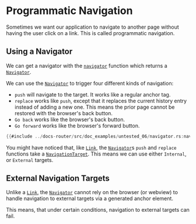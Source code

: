 # Programmatic Navigation

Sometimes we want our application to navigate to another page without having the
user click on a link. This is called programmatic navigation.

## Using a Navigator

We can get a navigator with the [`navigator`] function which returns a [`Navigator`].

We can use the [`Navigator`] to trigger four different kinds of navigation:

- `push` will navigate to the target. It works like a regular anchor tag.
- `replace` works like `push`, except that it replaces the current history entry
  instead of adding a new one. This means the prior page cannot be restored with the browser's back button.
- `Go back` works like the browser's back button.
- `Go forward` works like the browser's forward button.

```rust
{{#include ../docs-router/src/doc_examples/untested_06/navigator.rs:nav}}
```

You might have noticed that, like [`Link`], the [`Navigator`]s `push` and
`replace` functions take a [`NavigationTarget`]. This means we can use either
`Internal`, or `External` targets.

## External Navigation Targets

Unlike a [`Link`], the [`Navigator`] cannot rely on the browser (or webview) to
handle navigation to external targets via a generated anchor element.

This means, that under certain conditions, navigation to external targets can
fail.


[`Link`]: https://docs.rs/dioxus-router/latest/dioxus_router/components/fn.Link.html
[`NavigationTarget`]: https://docs.rs/dioxus-router/latest/dioxus_router/navigation/enum.NavigationTarget.html
[`Navigator`]: https://docs.rs/dioxus-router/latest/dioxus_router/prelude/struct.Navigator.html
